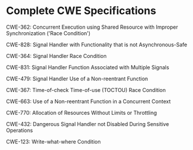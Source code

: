 

# Complete CWE Specifications

CWE-362: Concurrent Execution using Shared Resource with Improper Synchronization ('Race Condition')

CWE-828: Signal Handler with Functionality that is not Asynchronous-Safe

CWE-364: Signal Handler Race Condition

CWE-831: Signal Handler Function Associated with Multiple Signals

CWE-479: Signal Handler Use of a Non-reentrant Function

CWE-367: Time-of-check Time-of-use (TOCTOU) Race Condition

CWE-663: Use of a Non-reentrant Function in a Concurrent Context

CWE-770: Allocation of Resources Without Limits or Throttling

CWE-432: Dangerous Signal Handler not Disabled During Sensitive Operations

CWE-123: Write-what-where Condition